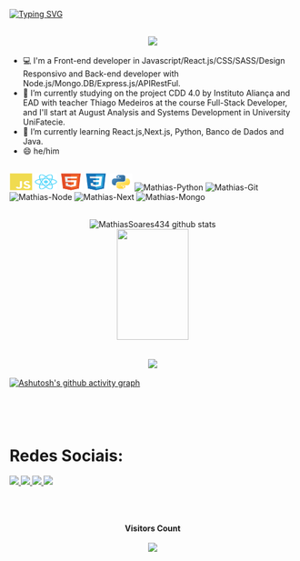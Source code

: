 [![Typing SVG](https://readme-typing-svg.herokuapp.com/?color=483D8B&size=35&center=true&vCenter=true&width=1000&lines=Hello+Everyone+👋;+My+Name+is+Mathias+Soares;I'm+25+years+old;I'm+from+Brasil,+Recife+PE;I'm+a+student+of+systems+development;Be+Welcome!+:%29)](https://git.io/typing-svg)
<br><br>
<p align="center">
<img src="https://guiadoestudante.abril.com.br/wp-content/uploads/sites/4/2020/11/03.gif?w=680&h=453&crop=1" width="500" alig >
</p>

- 💻 I'm a Front-end developer in Javascript/React.js/CSS/SASS/Design Responsivo and Back-end developer with Node.js/Mongo.DB/Express.js/APIRestFul. 
- 📗 I’m currently studying on the project CDD 4.0 by Instituto Aliança and EAD with teacher Thiago Medeiros at the course Full-Stack Developer, and I'll start at August Analysis and Systems Development in University UniFatecie.
- 🚀 I’m currently learning React.js,Next.js, Python, Banco de Dados and Java.
- 😄 he/him


<p align="center">
<div style="display: inline_block" style= "justify-content: space-around";><br>
  <img text-align="center" alt="Mathias-Js" height="30" width="40" src="https://raw.githubusercontent.com/devicons/devicon/master/icons/javascript/javascript-plain.svg">
  <img text-align="center" alt="Mathias-React" height="30" width="40" src="https://raw.githubusercontent.com/devicons/devicon/master/icons/react/react-original.svg">
  <img text-align="center" alt="Mathias-HTML" height="30" width="40" src="https://raw.githubusercontent.com/devicons/devicon/master/icons/html5/html5-original.svg">
  <img text-align="center" alt="Mathias-CSS" height="30" width="40" src="https://raw.githubusercontent.com/devicons/devicon/master/icons/css3/css3-original.svg">
  <img text-align="center" alt="Mathias-Python" height="30" width="40" src="https://raw.githubusercontent.com/devicons/devicon/master/icons/python/python-original.svg">  
  <img text-align="center" alt="Mathias-Python" height="35" width="45"  src="https://cdn.jsdelivr.net/gh/devicons/devicon/icons/java/java-original-wordmark.svg" />        
  
  <img text-align="center" alt="Mathias-Git" height="30" width="40" src="https://cdn.jsdelivr.net/gh/devicons/devicon/icons/git/git-original.svg" />
  <img text-align="center" alt="Mathias-Node" height="50" width="60" src="https://cdn.jsdelivr.net/gh/devicons/devicon/icons/nodejs/nodejs-original-wordmark.svg" />
  <img text-align="center" alt="Mathias-Next" height="30" width="40" src="https://cdn.jsdelivr.net/gh/devicons/devicon/icons/nextjs/nextjs-original.svg" />
  <img text-align="center" alt="Mathias-Mongo" height="35" width="45" src="https://cdn.jsdelivr.net/gh/devicons/devicon/icons/mongodb/mongodb-original-wordmark.svg" />
  </p>


<br>
<div align="center">  
 <img width="49%" height="195px" src="https://github-readme-stats.vercel.app/api?username=MathiasSoares434&show_icons=true&count_private=true&hide_border=true&title_color=00FFFF&icon_color=00FFFF&text_color=E0FFFF&bg_color=0d1117" alt="MathiasSoares434 github stats" /> <br>
 
  <img width="50%" height="195px" src="https://github-readme-stats.vercel.app/api/top-langs/?username=MathiasSoares434&layout=compact&hide_border=true&title_color=00000&text_color=00bfbf&bg_color=0d1117" />
</div>
<br>
<p align="center">
  <img src="https://github-profile-trophy.vercel.app/?username=MathiasSoares434&theme=dracula&row=2&no-bg=true&column=3&margin-w=15&margin-h=15" />
</p>

[![Ashutosh's github activity graph](https://github-readme-activity-graph.vercel.app/graph?username=MathiasSoares434)](https://github.com/ashutosh00710/github-readme-activity-graph)
##


  
<br><br>
 
<div align: center> 
  <h1>Redes Sociais:</h1>
  
  <a href="mailto:mathiasernandes02@hotmail.com" target="_blank">
  <img "height="40" width="50" src="https://cdn.icon-icons.com/icons2/844/PNG/512/Outlook_icon-icons.com_67087.png" target="_blank">
  </a>
  <a href="https://www.instagram.com/mathias_ernandes/" target="_blank">
  <img "height="40" width="50" src="https://cdn.icon-icons.com/icons2/1584/PNG/512/3721672-instagram_108066.png" target="_blank">
  </a>
  <a href = "mailto:spritesanimes02@gmail.com">
   <img "height="40" width="50" src="https://cdn.icon-icons.com/icons2/2631/PNG/512/gmail_new_logo_icon_159149.png"_blank">
  </a>
  <a href="https://www.linkedin.com/in/mathias-soares/" target="_blank">
  <img "height="40" width="50" src="https://cdn.icon-icons.com/icons2/99/PNG/512/linkedin_socialnetwork_17441.png"_blank">
  </a> 
</div>
<br> <br>
 <div align="center">
<br><p align="centre"><b>Visitors Count</b></p>  
<p align="center"><img align="center" src="https://profile-counter.glitch.me/{MathiasSores434}/count.svg" /></p> 
<br></div>
